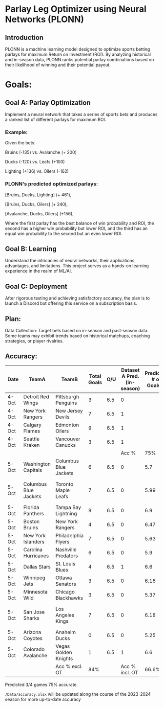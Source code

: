 # Parlay Leg Optimizer using Neural Networks (PLONN)
## Introduction
PLONN is a machine learning model designed to optimize sports betting parlays for maximum Return on Investment (ROI). By analyzing historical and in-season data, PLONN ranks potential parlay combinations based on their likelihood of winning and their potential payout.

# Goals:
## Goal A: Parlay Optimization
Implement a neural network that takes a series of sports bets and produces a ranked list of different parlays for maximum ROI.

### Example:

Given the bets:

Bruins (-135) vs. Avalanche (+ 200)

Ducks (-120) vs. Leafs (+100)

Lighting (+136) vs. Oilers (-162)

### PLONN's predicted optimized parlays:

[Bruins, Ducks, Lighting] (+ 461),

[Bruins, Ducks, Oilers] (+ 240),

[Avalanche, Ducks, Oilers] (+156),

Where the first parlay has the best balance of win probability and ROI, the second has a higher win probability but lower ROI, and the third has an equal win probability to the second but an even lower ROI.

## Goal B: Learning
Understand the intricacies of neural networks, their applications, advantages, and limitations. This project serves as a hands-on learning experience in the realm of ML/AI.

## Goal C: Deployment
After rigorous testing and achieving satisfactory accuracy, the plan is to launch a Discord bot offering this service on a subscription basis.

## Plan:
Data Collection: Target bets based on in-season and past-season data. Some teams may exhibit trends based on historical matchups, coaching strategies, or player rivalries.

## Accuracy:
| Date  | TeamA                   | TeamB                   | Total Goals | O/U | Dataset A Pred.(in-season) | Predicted # of Goals A | Dataset B Pred. (historical) | Predicted # of Goals B | Notes           |
|-------|-------------------------|-------------------------|-------------|-----|---------------------------|------------------------|------------------------------|------------------------|-----------------|
| 4-Oct | Detroit Red Wings       | Pittsburgh Penguins     | 3           | 6.5 | 0                         |                        |                              |                        |                 |
| 4-Oct | New York Rangers        | New Jersey Devils       | 7           | 6.5 | 1                         |                        |                              |                        |                 |
| 4-Oct | Calgary Flames          | Edmonton Oilers         | 9           | 6.5 | 1                         |                        |                              |                        |                 |
| 4-Oct | Seattle Kraken          | Vancouver Canucks       | 3           | 6.5 | 1                         |                        |                              |                        |                 |
|       |                         |                         |             |     | Acc %                      | 75%                    | 0                            |                        |                 |
| 5-Oct | Washington Capitals     | Columbus Blue Jackets   | 6           | 6.5 | 0                         | 5.7                    | 1                            | 6.6239                 |                 |
| 5-Oct | Columbus Blue Jackets   | Toronto Maple Leafs     | 7           | 6.5 | 0                         | 5.99                   | 0                            | 5.9103                 | OT for 7th Goal |
| 5-Oct | Florida Panthers        | Tampa Bay Lightning     | 9           | 6.5 | 0                         | 6.9                    | 0                            | 6.26                   |                 |
| 5-Oct | Boston Bruins           | New York Rangers        | 4           | 6.5 | 0                         | 6.47                   | 1                            | 6.6                    |                 |
| 5-Oct | New York Islanders      | Philadelphia Flyers     | 7           | 6.5 | 0                         | 5.63                   | 0                            |                        |                 |
| 5-Oct | Carolina Hurricanes     | Nashville Predators     | 6           | 6.5 | 0                         | 5.9                    | 0                            | 5.18                   |                 |
| 5-Oct | Dallas Stars            | St. Louis Blues         | 4           | 6.5 | 1                         | 6.6                    | 0                            | 6.35                   |                 |
| 5-Oct | Winnipeg Jets           | Ottawa Senators         | 3           | 6.5 | 0                         | 6.16                   | 0                            | 5.4                    |                 |
| 5-Oct | Minnesota Wild          | Chicago Blackhawks      | 3           | 6.5 | 0                         | 5.37                   | 0                            | 4.83                   |                 |
| 5-Oct | San Jose Sharks         | Los Angeles Kings       | 7           | 6.5 | 0                         | 6.18                   | 0                            | 4.7686                 | OT for 7th Goal |
| 5-Oct | Arizona Coyotes         | Anaheim Ducks           | 0           | 6.5 | 0                         | 5.25                   | 0                            | 5.7548                 |                 |
| 5-Oct | Colorado Avalanche      | Vegas Golden Knights    | 1           | 6.5 | 1                         | 6.6                    | 0                            | 6.0907                 |                 |
|       |                         | Acc % excl. OT                        | 84%            |     | Acc % incl. OT                      | 66.6%      

Predicted 3/4 games 75% accurate.

```/Data/accuracy.xlsx``` will be updated along the course of the 2023-2024 season for more up-to-date accuracy
